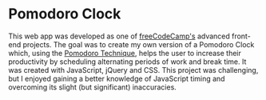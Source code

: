 # Pomodoro Clock
This web app was developed as one of <a href="http://www.freecodecamp.com" target="_blank">freeCodeCamp's</a> advanced front-end projects. The goal was to create my own version of a Pomodoro Clock which, using the <a href="https://en.wikipedia.org/wiki/Pomodoro_Technique" target="_blank">Pomodoro Technique</a>, helps the user to increase their productivity by scheduling alternating periods of work and break time. It was created with JavaScript, jQuery and CSS. This project was challenging, but I enjoyed gaining a better knowledge of JavaScript timing and overcoming its slight (but significant) inaccuracies.
